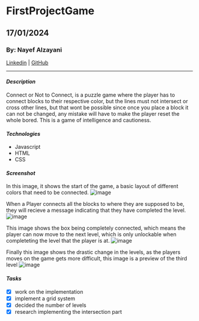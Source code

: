 # FirstProjectGame

## 17/01/2024

### By: Nayef Alzayani

[Linkedin](https://www.linkedin.com/in/nayef-alzayani-97ab99225) | [GitHub](https://github.com/nakz57)

---

#### **_Description_**

Connect or Not to Connect, is a puzzle game where the player has to connect blocks to their respective color, but the lines must not intersect or cross other lines, but that wont be possible since once you place a block it can not be changed, any mistake will have to make the player reset the whole bored. This is a game of intelligence and cautioness.

#### **_Technologies_**

- Javascript
- HTML
- CSS

#### **_Screenshot_**

In this image, it shows the start of the game, a basic layout of different colors that need to be connected.
![image](Start.png)

When a Player connects all the blocks to where they are supposed to be, they will recieve a message indicating that they have completed the level.
![image](message.png)

This image shows the box being completely connected, which means the player can now move to the next level, which is only unlockable when completeting the level that the player is at.
![image](Completed_box.png)

Finally this image shows the drastic change in the levels, as the players moves on the game gets more difficult, this image is a preview of the third level
![image](Level3.png)

#### **_Tasks_**

- [x] work on the implementation
- [x] implement a grid system
- [x] decided the number of levels
- [x] research implementing the intersection part
